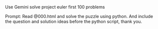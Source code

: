 
Use Gemini solve project euler first 100 problems

Prompt: 
Read @000.html and solve the puzzle using python. And include the question and solution ideas before the python script, thank you.  